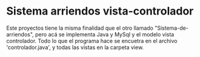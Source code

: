 # Sistema arriendos vista-controlador

Este proyectos tiene la misma finalidad que el otro llamado "Sistema-de-arriendos", pero acá se implementa Java y MySql y el modelo vista
controlador. Todo lo que el programa hace se encuetra en el archivo 'controlador.java', y todas las vistas en la carpeta view.
